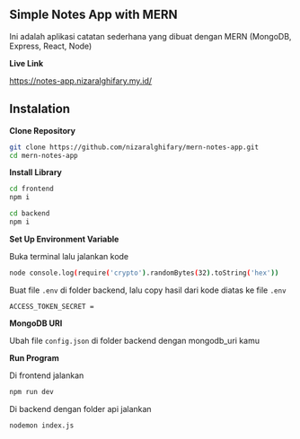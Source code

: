 ## Simple Notes App with MERN
Ini adalah aplikasi catatan sederhana yang dibuat dengan MERN (MongoDB, Express, React, Node)

**Live Link**

https://notes-app.nizaralghifary.my.id/

## Instalation

**Clone Repository**
```bash
git clone https://github.com/nizaralghifary/mern-notes-app.git
cd mern-notes-app
```

**Install Library**
```bash
cd frontend
npm i
```
```bash
cd backend
npm i
```

**Set Up Environment Variable**

Buka terminal lalu jalankan kode
```bash
node console.log(require('crypto').randomBytes(32).toString('hex'))
```

Buat file `.env` di folder backend, lalu copy hasil dari kode diatas ke file `.env`
```env
ACCESS_TOKEN_SECRET =
```

**MongoDB URI**

Ubah file `config.json` di folder backend dengan mongodb_uri kamu

**Run Program**

Di frontend jalankan
```bash
npm run dev
```

Di backend dengan folder api jalankan
```bash
nodemon index.js
```
